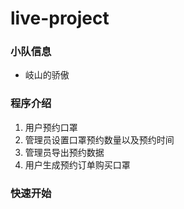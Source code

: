 # live-project

### 小队信息
+ 岐山的骄傲

### 程序介绍
1. 用户预约口罩
2. 管理员设置口罩预约数量以及预约时间
3. 管理员导出预约数据
4. 用户生成预约订单购买口罩

### 快速开始